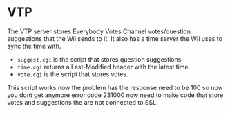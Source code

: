# VTP
The VTP server stores Everybody Votes Channel votes/question suggestions that the Wii sends to it. It also has a time server the Wii uses to sync the time with.

- `suggest.cgi` is the script that stores question suggestions.
- `time.cgi` returns a Last-Modified header with the latest time.
- `vote.cgi` is the script that stores votes.

This script works now the problem has the response need to be 100 so now you dont get anymore error code 231000 now need to make code that store votes and suggestions
 the are not connected to SSL.
